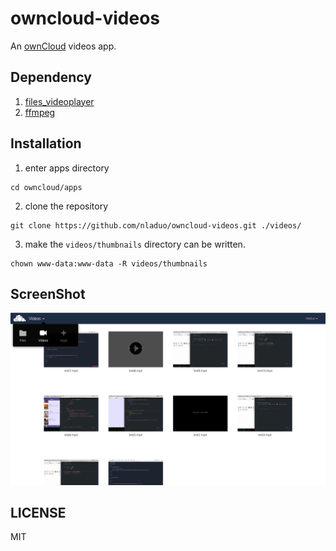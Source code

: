 # owncloud-videos
An [ownCloud](https://owncloud.org/) videos app. 

## Dependency
1. [files_videoplayer](https://github.com/owncloud/files_videoplayer) <br>
2. [ffmpeg](http://ffmpeg.org/)

## Installation
1. enter apps directory
```
cd owncloud/apps 
```
2. clone the repository
```
git clone https://github.com/nladuo/owncloud-videos.git ./videos/
```
3. make the `videos/thumbnails` directory can be written.
```
chown www-data:www-data -R videos/thumbnails 
```

## ScreenShot
![ScreenShot](./screenshot.png)

## LICENSE
MIT